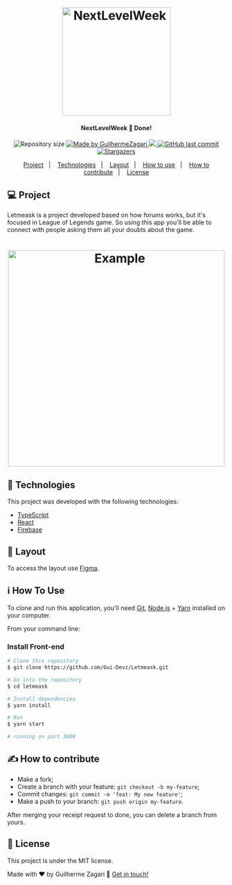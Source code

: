 <h1 align="center">
    <img alt="NextLevelWeek" title="#NextLevelWeek" src="https://user-images.githubusercontent.com/62578862/123459953-56661d00-d5bd-11eb-8049-58d8e1331d5c.png" width="250px" />
</h1>

<h4 align="center"> 
  NextLevelWeek 🚀 Done! 
</h4>
<p align="center">		
  <img alt="Repository size" src="https://img.shields.io/github/repo-size/Gui-Devz/Letmeask">
	
  <a href="https://www.linkedin.com/in/guilherme-batalha-2b913448/">
    <img alt="Made by GuilhermeZagari" src="https://img.shields.io/badge/made%20by-GuilhermeZagari-%2304D361">
  </a>
  <a href="https://rocketseat.com.br/">
  <img src="https://img.shields.io/badge/NLW-done-brightgreen?logo=data:image/png;base64,iVBORw0KGgoAAAANSUhEUgAAABAAAAAQCAMAAAAoLQ9TAAAALVBMVEVHcExxWsF0XMJzXMJxWcFsUsD///9jRrzY0u6Xh9Gsn9n39fyMecy0qd2bjNJWBT0WAAAABHRSTlMA2Do606wF2QAAAGlJREFUGJVdj1cWwCAIBLEsRU3uf9xobDH8+GZwUYi8i6ucJwrxKE+7D0G9Q4vlYqtmCSjndr4CgCgzlyFgfKfKCVO0LrPKjmiqMxGXkJwNnXskqWG+1oSM+BSwD8f29YLNjvx/OQrn+g99oQSoNmt3PgAAAABJRU5ErkJggg=="></img>
  </a>

  <a href="https://github.com/Gui-Devz/Letmeask/commits/master">
    <img alt="GitHub last commit" src="https://img.shields.io/github/last-commit/Gui-Devz/Letmeask">
  </a>

   <a href="https://github.com/Gui-Devz/Letmeask/stargazers">
    <img alt="Stargazers" src="https://img.shields.io/github/stars/Gui-Devz/Letmeask?style=social">
  </a>
</p>

<p align="center">
  <a href="#-project">Project</a>&nbsp;&nbsp;&nbsp;|&nbsp;&nbsp;&nbsp;
  <a href="#rocket-Technologies">Technologies</a>&nbsp;&nbsp;&nbsp;|&nbsp;&nbsp;&nbsp;
  <a href="#-layout">Layout</a>&nbsp;&nbsp;&nbsp;|&nbsp;&nbsp;&nbsp;
  <a href="#-how-to-use">How to use</a>&nbsp;&nbsp;&nbsp;|&nbsp;&nbsp;&nbsp;
  <a href="#-how-to-contribute">How to contribute</a>&nbsp;&nbsp;&nbsp;|&nbsp;&nbsp;&nbsp;
  <a href="#memo-license">License</a>
</p>

## 💻 Project

Letmeask is a project developed based on how forums works, but it's focused in League of Legends game.
So using this app you'll be able to connect with people asking them all your
doubts about the game.

<h1 align="center">
    <img alt="Example" title="Example" src="https://user-images.githubusercontent.com/62578862/123459316-83660000-d5bc-11eb-82bb-9e6c7ac3d888.png" width="500px" />
</h1>

## :rocket: Technologies

This project was developed with the following technologies:

- [TypeScript][typescript]
- [React][reactjs]
- [Firebase][firebase]

## 🧾 Layout

To access the layout use [Figma](https://www.figma.com/file/USAWkIbDFFNotFOPU3RvUO/Letmeask).

## :information_source: How To Use

To clone and run this application, you'll need [Git](https://git-scm.com), [Node.js][nodejs] + [Yarn][yarn] installed on your computer.

From your command line:

### Install Front-end

```bash
# Clone this repository
$ git clone https://github.com/Gui-Devz/Letmeask.git

# Go into the repository
$ cd letmeask

# Install dependencies
$ yarn install

# Run
$ yarn start

# running on port 3000
```

## ✍️ How to contribute

- Make a fork;
- Create a branch with your feature: `git checkout -b my-feature`;
- Commit changes: `git commit -m 'feat: My new feature'`;
- Make a push to your branch: `git push origin my-feature`.

After merging your receipt request to done, you can delete a branch from yours.

## :memo: License

This project is under the MIT license.

Made with ♥ by Guilherme Zagari :wave: [Get in touch!](https://www.linkedin.com/in/guilherme-batalha-2b913448/)

[nodejs]: https://nodejs.org/
[typescript]: https://www.typescriptlang.org/
[expo]: https://expo.io/
[reactjs]: https://reactjs.org
[rn]: https://facebook.github.io/react-native/
[yarn]: https://yarnpkg.com/
[firebase]: https://firebase.google.com/
